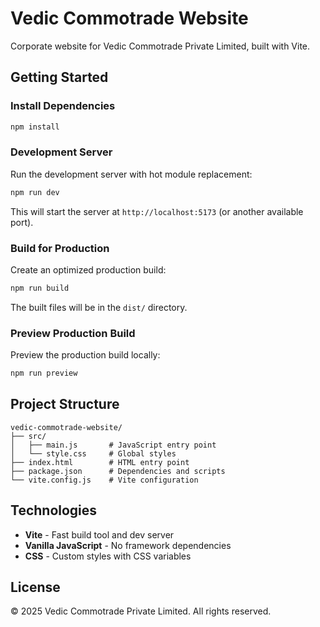 # Vedic Commotrade Website

Corporate website for Vedic Commotrade Private Limited, built with Vite.

## Getting Started

### Install Dependencies

```bash
npm install
```

### Development Server

Run the development server with hot module replacement:

```bash
npm run dev
```

This will start the server at `http://localhost:5173` (or another available port).

### Build for Production

Create an optimized production build:

```bash
npm run build
```

The built files will be in the `dist/` directory.

### Preview Production Build

Preview the production build locally:

```bash
npm run preview
```

## Project Structure

```
vedic-commotrade-website/
├── src/
│   ├── main.js       # JavaScript entry point
│   └── style.css     # Global styles
├── index.html        # HTML entry point
├── package.json      # Dependencies and scripts
└── vite.config.js    # Vite configuration
```

## Technologies

- **Vite** - Fast build tool and dev server
- **Vanilla JavaScript** - No framework dependencies
- **CSS** - Custom styles with CSS variables

## License

© 2025 Vedic Commotrade Private Limited. All rights reserved.

